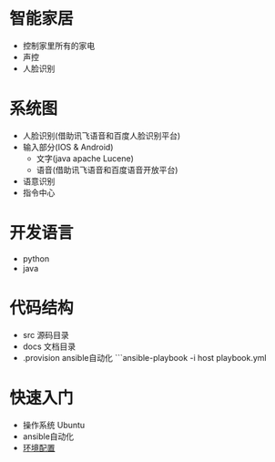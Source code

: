 智能家居
======================
* 控制家里所有的家电
* 声控
* 人脸识别

系统图
======================
* 人脸识别(借助讯飞语音和百度人脸识别平台)
* 输入部分(IOS & Android)
  * 文字(java apache Lucene)
  * 语音(借助讯飞语音和百度语音开放平台)
* 语意识别
* 指令中心


开发语言
======================
* python
* java

代码结构
======================
* src  源码目录
* docs 文档目录
* .provision ansible自动化 ```ansible-playbook -i host playbook.yml

快速入门
=====================
* 操作系统 Ubuntu
* ansible自动化
* [环境配置](docs/install.md)
